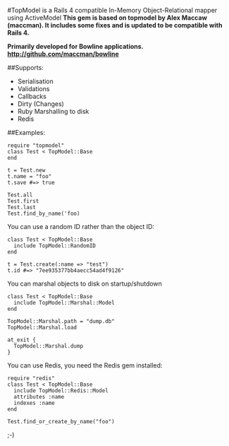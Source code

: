 #TopModel is a Rails 4 compatible In-Memory Object-Relational mapper using ActiveModel
**This gem is based on topmodel by Alex Maccaw (maccman). It includes some fixes and is updated to be compatible with Rails 4.**


**Primarily developed for Bowline applications.
http://github.com/maccman/bowline**

##Supports:
  * Serialisation
  * Validations
  * Callbacks
  * Dirty (Changes)
  * Ruby Marshalling to disk
  * Redis

##Examples:

    require "topmodel"
    class Test < TopModel::Base
    end

    t = Test.new
    t.name = "foo"
    t.save #=> true

    Test.all
    Test.first
    Test.last
    Test.find_by_name('foo)

You can use a random ID rather than the object ID:
  
    class Test < TopModel::Base
      include TopModel::RandomID
    end
  
    t = Test.create(:name => "test")
    t.id #=> "7ee935377bb4aecc54ad4f9126"
  
You can marshal objects to disk on startup/shutdown
  
    class Test < TopModel::Base
      include TopModel::Marshal::Model
    end
  
    TopModel::Marshal.path = "dump.db"
    TopModel::Marshal.load

    at_exit {
      TopModel::Marshal.dump
    }
  
You can use Redis, you need the Redis gem installed:

    require "redis"
    class Test < TopModel::Base
      include TopModel::Redis::Model
      attributes :name
      indexes :name
    end
  
    Test.find_or_create_by_name("foo")


;-)
